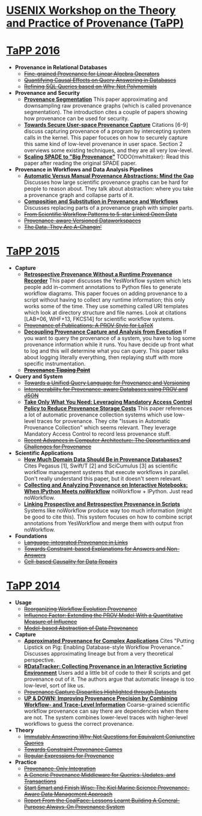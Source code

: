 # [USENIX Workshop on the Theory and Practice of Provenance (TaPP)](https://www.usenix.org/conferences/byname/186)

# [TaPP 2016](https://www.usenix.org/conference/tapp16)
- **Provenance in Relational Databases**
    - ~~[Fine-grained Provenance for Linear Algebra Operators](https://www.usenix.org/system/files/conference/tapp16/tapp16-paper-yan.pdf)~~
    - ~~[Quantifying Causal Effects on Query Answering in Databases](https://www.usenix.org/system/files/conference/tapp16/tapp16-paper-salimi.pdf)~~
    - ~~[Refining SQL Queries based on Why-Not Polynomials](https://www.usenix.org/system/files/conference/tapp16/tapp16-paper-bidoit.pdf)~~
- **Provenance and Security**
    - [**Provenance Segmentation**](https://www.usenix.org/system/files/conference/tapp16/tapp16-paper-abreu.pdf)
      This paper approximating and downsampling raw provenance graphs (which is
      called provenance segmentation). The introduction cites a couple of
      papers showing how provenance can be used for security.
    - [**Towards Secure User-space Provenance Capture**](https://www.usenix.org/system/files/conference/tapp16/tapp16-paper-balakrishnan.pdf)
      Citations [6-9] discuss capturing provenance of a program by intercepting
      system calls in the kernel. This paper focuces on how to securely capture
      this same kind of low-level provenance in user space. Section 2 overviews
      some existing techniques, and they are all very low-level.
    - [**Scaling SPADE to "Big Provenance"**](https://www.usenix.org/system/files/conference/tapp16/tapp16-paper-gehani.pdf)
      TODO(mwhittaker): Read this paper after reading the original SPADE paper.
- **Provenance in Workflows and Data Analysis Pipelines**
    - [**Automatic Versus Manual Provenance Abstractions: Mind the Gap**](https://www.usenix.org/system/files/conference/tapp16/tapp16-paper-alper.pdf)
      Discusses how large scientific provenance graphs can be hard for people
      to reason about. They talk about abstraction: where you take a provenance
      graph and collapse parts of it.
    - [**Composition and Substitution in Provenance and Workflows**](https://www.usenix.org/system/files/conference/tapp16/tapp16-paper-buneman.pdf)
      Discusses replacing parts of a provenance graph with simpler parts.
    - ~~[From Scientific Workflow Patterns to 5-star Linked Open Data](https://www.usenix.org/system/files/conference/tapp16/tapp16-paper-gaignard.pdf)~~
    - ~~[Provenance-aware Versioned Dataworkspaces](https://www.usenix.org/system/files/conference/tapp16/tapp16-paper-niu.pdf)~~
    - ~~[The Data, They Are A-Changin'](https://www.usenix.org/system/files/conference/tapp16/tapp16-paper-missier.pdf)~~

# [TaPP 2015](https://www.usenix.org/conference/tapp15)
- **Capture**
    - [**Retrospective Provenance Without a Runtime Provenance Recorder**](https://www.usenix.org/system/files/tapp15-mcphillips.pdf)
      This paper discusses the YesWorkflow system which lets people add
      in-comment annotations to Python files to generate workflow diagrams.
      This paper focues on adding provenance to a script without having to
      collect any runtime information; this only works some of the time. They
      use something called URI templates which look at directory structure and
      file names. Look at citations [LAB+06, WHF+13, FKCS14] for scientific
      workflow systems.
    - ~~[Provenance of Publications: A PROV Style for LaTeX](https://www.usenix.org/system/files/tapp15-moreau.pdf)~~
    - [**Decoupling Provenance Capture and Analysis from Execution**](https://www.usenix.org/system/files/tapp15-stamatogiannakis.pdf)
      If you want to query the provenance of a system, you have to log some
      provenance information while it runs. You have decide up front what to
      log and this will determine what you can query. This paper talks about
      logging literally everything, then replaying stuff with more specific
      instrumentation.
    - ~~[**Provenance Tipping Point**](https://www.usenix.org/system/files/tapp15-gammack.pdf)~~
- **Query and System**
    - ~~[Towards a Unified Query Language for Provenance and Versioning](https://www.usenix.org/system/files/tapp15-chavan.pdf)~~
    - ~~[Interoperability for Provenance-aware Databases using PROV and JSON](https://www.usenix.org/system/files/tapp15-niu.pdf)~~
    - [**Take Only What You Need: Leveraging Mandatory Access Control Policy to Reduce Provenance Storage Costs**](https://www.usenix.org/system/files/conference/tapp15/tapp15-bates.pdf)
      This paper references a lot of automatic provenance collection systems
      which use low-level traces for provenance. They cite "Issues in Automatic
      Provenance Collection" which seems relevant. They leverage Mandatory
      Access Control to record less provenance stuff.
    - ~~[Recent Advances in Computer Architecture: The Opportunities and Challenges for Provenance](https://www.usenix.org/system/files/tapp15-balakrishnan.pdf)~~
- **Scientific Applications**
    - [**How Much Domain Data Should Be in Provenance Databases?**](https://www.usenix.org/system/files/tapp15-de-oliveira.pdf)
      Cites Pegasus [1], Swift/T [2] and SciCumulus [3] as scientific workflow
      management systems that execute workflows in parallel. Don't really
      understand this paper, but it doesn't seem relevant.
    - [**Collecting and Analyzing Provenance on Interactive Notebooks: When IPython Meets noWorkflow**](https://www.usenix.org/system/files/tapp15-pimentel.pdf)
      noWorkflow + IPython. Just read noWorkflow.
    - [**Linking Prospective and Retrospective Provenance in Scripts**](https://www.usenix.org/system/files/tapp15-dey.pdf)
      Systems like noWorkflow produce way too much information (might be good
      to cite this). This system focuses on how to combine script annotations
      from YesWorkflow and merge them with output fron noWorkflow.
- **Foundations**
    - ~~[Language-integrated Provenance in Links](https://www.usenix.org/system/files/tapp15-fehrenbach.pdf)~~
    - ~~[Towards Constraint-based Explanations for Answers and Non-Answers](https://www.usenix.org/system/files/tapp15-glavic.pdf)~~
    - ~~[Cell-based Causality for Data Repairs](https://www.usenix.org/system/files/tapp15-debosschere.pdf)~~

# [TaPP 2014](https://www.usenix.org/conference/tapp14)
- **Usage**
    - ~~[Reorganizing Workflow Evolution Provenance](https://www.usenix.org/system/files/conference/tapp2014/tapp14_paper_koop.pdf)~~
    - ~~[Influence Factor: Extending the PROV Model With a Quantitative Measure of Influence](https://www.usenix.org/system/files/conference/tapp2014/tapp14_paper_gamble.pdf)~~
    - ~~[Model-based Abstraction of Data Provenance](https://www.usenix.org/system/files/conference/tapp2014/tapp14_paper_probst.pdf)~~
- **Capture**
    - [**Approximated Provenance for Complex Applications**](https://www.usenix.org/system/files/conference/tapp2014/tapp14_paper_ainy.pdf)
      Cites "Putting Lipstick on Pig: Enabling Database-style Workflow
      Provenance." Discusses approximating lineage but from a very theoretical
      perspective.
    - [**RDataTracker: Collecting Provenance in an Interactive Scripting Environment**](https://www.usenix.org/system/files/conference/tapp2014/tapp14_paper_lerner.pdf)
      Users add a little bit of code to their R scripts and get provenance out
      of it. The authors argue that automatic lineage is too low-level, sort of
      like us.
    - ~~[Provenance Capture Disparities Highlighted through Datasets](https://www.usenix.org/system/files/conference/tapp2014/tapp14_paper_coe.pdf)~~
    - [**UP & DOWN: Improving Provenance Precision by Combining Workflow- and Trace-Level Information**](https://www.usenix.org/system/files/conference/tapp2014/tapp14_paper_dey.pdf)
      Coarse-grained scientific workflow provenance can say there are
      dependencies when there are not. The system combines lower-level traces
      with higher-level workflows to guess the correct provenance.
- **Theory**
    - ~~[Immutably Answering Why-Not Questions for Equivalent Conjunctive Queries](https://www.usenix.org/system/files/conference/tapp2014/tapp14_paper_bidoit.pdf)~~
    - ~~[Towards Constraint Provenance Games](https://www.usenix.org/system/files/conference/tapp2014/tapp14_paper_riddle.pdf)~~
    - ~~[Regular Expressions for Provenance](https://www.usenix.org/system/files/conference/tapp2014/tapp14_paper_luttenberger.pdf)~~
- **Practice**
    - ~~[Provenance-Only Integration](https://www.usenix.org/system/files/conference/tapp2014/tapp14_paper_gehani.pdf)~~
    - ~~[A Generic Provenance Middleware for Queries, Updates, and Transactions](https://www.usenix.org/system/files/conference/tapp2014/tapp14_paper_arab.pdf)~~
    - ~~[Start Smart and Finish Wise: The Kiel Marine Science Provenance-Aware Data Management Approach](https://www.usenix.org/system/files/conference/tapp2014/tapp14_paper_brauer.pdf)~~
    - ~~[Report From the CoalFace: Lessons Learnt Building A General-Purpose Always-On Provenance System](https://www.usenix.org/system/files/conference/tapp2014/tapp14_paper_balakrishnan.pdf)~~
